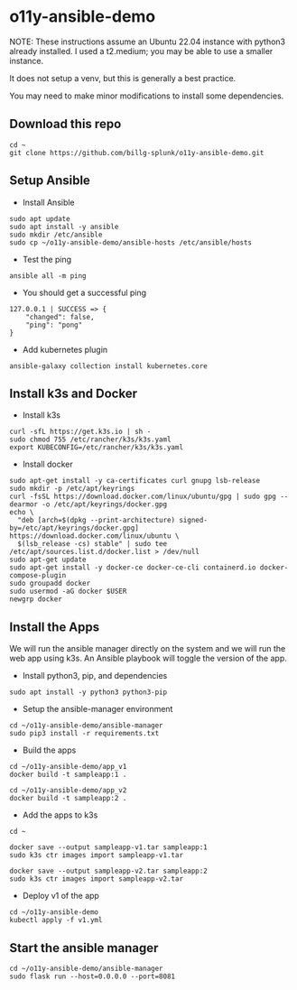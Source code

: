 # o11y-ansible-demo
NOTE: These instructions assume an Ubuntu 22.04 instance with python3 already installed. I used a t2.medium; you may be able to use a smaller instance.

It does not setup a venv, but this is generally a best practice.

You may need to make minor modifications to install some dependencies.
## Download this repo
```
cd ~
git clone https://github.com/billg-splunk/o11y-ansible-demo.git
```

## Setup Ansible
* Install Ansible
```
sudo apt update
sudo apt install -y ansible
sudo mkdir /etc/ansible
sudo cp ~/o11y-ansible-demo/ansible-hosts /etc/ansible/hosts
```
* Test the ping
```
ansible all -m ping
```
* You should get a successful ping
```
127.0.0.1 | SUCCESS => {
    "changed": false,
    "ping": "pong"
}
```
* Add kubernetes plugin
```
ansible-galaxy collection install kubernetes.core
```
## Install k3s and Docker
* Install k3s
```
curl -sfL https://get.k3s.io | sh -
sudo chmod 755 /etc/rancher/k3s/k3s.yaml
export KUBECONFIG=/etc/rancher/k3s/k3s.yaml
```
* Install docker
```
sudo apt-get install -y ca-certificates curl gnupg lsb-release
sudo mkdir -p /etc/apt/keyrings
curl -fsSL https://download.docker.com/linux/ubuntu/gpg | sudo gpg --dearmor -o /etc/apt/keyrings/docker.gpg
echo \
  "deb [arch=$(dpkg --print-architecture) signed-by=/etc/apt/keyrings/docker.gpg] https://download.docker.com/linux/ubuntu \
  $(lsb_release -cs) stable" | sudo tee /etc/apt/sources.list.d/docker.list > /dev/null
sudo apt-get update
sudo apt-get install -y docker-ce docker-ce-cli containerd.io docker-compose-plugin
sudo groupadd docker
sudo usermod -aG docker $USER
newgrp docker
```
## Install the Apps
We will run the ansible manager directly on the system and we will run the web app using k3s. An Ansible playbook will toggle the version of the app.
* Install python3, pip, and dependencies
```
sudo apt install -y python3 python3-pip
```
* Setup the ansible-manager environment
```
cd ~/o11y-ansible-demo/ansible-manager
sudo pip3 install -r requirements.txt
```
* Build the apps
```
cd ~/o11y-ansible-demo/app_v1
docker build -t sampleapp:1 .

cd ~/o11y-ansible-demo/app_v2
docker build -t sampleapp:2 .
```
* Add the apps to k3s
```
cd ~

docker save --output sampleapp-v1.tar sampleapp:1
sudo k3s ctr images import sampleapp-v1.tar

docker save --output sampleapp-v2.tar sampleapp:2
sudo k3s ctr images import sampleapp-v2.tar
```

* Deploy v1 of the app
```
cd ~/o11y-ansible-demo
kubectl apply -f v1.yml
```

## Start the ansible manager
```
cd ~/o11y-ansible-demo/ansible-manager
sudo flask run --host=0.0.0.0 --port=8081
```